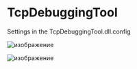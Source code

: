 # TcpDebuggingTool

Settings in the TcpDebuggingTool.dll.config

![изображение](https://github.com/ZAleksei/TcpDebuggingTool/assets/46522020/5eefa5cf-839a-4198-944f-2ecd049b630f)


![изображение](https://github.com/ZAleksei/TcpDebuggingTool/assets/46522020/822c32ec-c98d-4064-a577-6b40b54dbde1)

